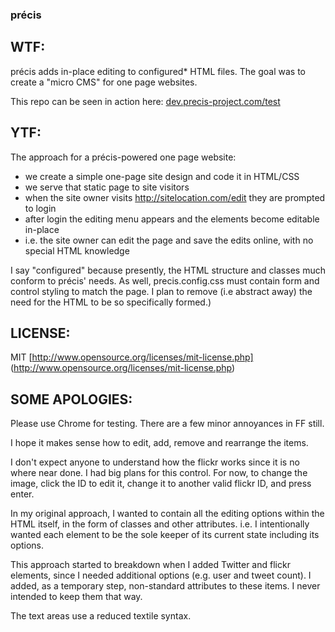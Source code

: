 ###  précis

## WTF:

précis adds in-place editing to configured* HTML files. The goal was to create a "micro CMS" for one page websites.

This repo can be seen in action here:
[dev.precis-project.com/test](http://dev.precis-project.com/test/)

## YTF:

The approach for a précis-powered one page website:
 * we create a simple one-page site design and code it in HTML/CSS
 * we serve that static page to site visitors
 * when the site owner visits http://sitelocation.com/edit they are prompted to login
 * after login the editing menu appears and the elements become editable in-place
 * i.e. the site owner can edit the page and save the edits online, with no special HTML knowledge

I say "configured" because presently, the HTML structure and classes much conform to précis' needs. As well, precis.config.css must contain form and control styling to match the page. I plan to remove (i.e abstract away) the need for the HTML to be so specifically formed.)

## LICENSE:

MIT [http://www.opensource.org/licenses/mit-license.php] (http://www.opensource.org/licenses/mit-license.php)

## SOME APOLOGIES:

Please use Chrome for testing. There are a few minor annoyances in FF still.

I hope it makes sense how to edit, add, remove and rearrange the items.

I don't expect anyone to understand how the flickr works since it is no where near done. I had big plans for this control. For now, to change the image, click the ID to edit it, change it to another valid flickr ID, and press enter.

In my original approach, I wanted to contain all the editing options within the HTML itself, in the form of classes and other attributes. i.e. I intentionally wanted each element to be the sole keeper of its current state including its options.

This approach started to breakdown when I added Twitter and flickr elements, since I needed additional options (e.g. user and tweet count). I added, as a temporary step, non-standard attributes to these items. I never intended to keep them that way.

The text areas use a reduced textile syntax.